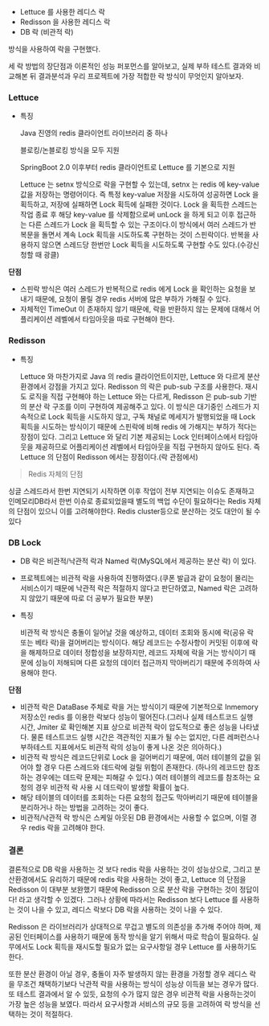 - Lettuce 를 사용한 레디스 락
- Redisson 을 사용한 레디스 락
- DB 락 (비관적 락)

방식을 사용하여 락을 구현했다.

세 락 방법의 장단점과 이론적인 성능 퍼포먼스를 알아보고, 실제 부하 테스트 결과와 비교해본 뒤 결과분석과 우리 프로젝트에 가장 적합한 락 방식이 무엇인지 알아보자.

### Lettuce

- 특징

  Java 진영의 redis 클라이언트 라이브러리 중 하나

  블로킹/논블로킹 방식을 모두 지원

  SpringBoot 2.0 이후부터 redis 클라이언트로 Lettuce 를 기본으로 지원

  Lettuce 는 setnx 방식으로 락을 구현할 수 있는데, setnx 는 redis 에 key-value 값을 저장하는 명령어이다. 즉 특정 key-value 저장을 시도하여 성공하면 Lock 을 획득하고, 저장에 실패하면 Lock 획득에 실패한 것이다. Lock 을 획득한 스레드는 작업 종료 후 해당 key-value 를 삭제함으로써 unLock 을 하게 되고 이후 접근하는 다른 스레드가 Lock 을 획득할 수 있는 구조이다.이 방식에서 여러 스레드가 반복문을 돌면서 계속 Lock 획득을 시도하도록 구현하는 것이 스핀락이다. 반복을 사용하지 않으면 스레드당 한번만 Lock 획득을 시도하도록 구현할 수도 있다.(수강신청할 때 광클)


**단점**

- 스핀락 방식은 여러 스레드가 반복적으로 redis 에게 Lock 을 확인하는 요청을 보내기 때문에, 요청이 몰릴 경우 redis 서버에 많은 부하가 가해질 수 있다.
- 자체적인 TimeOut 이 존재하지 않기 때문에, 락을 반환하지 않는 문제에 대해서 어플리케이션 레벨에서 타임아웃을 따로 구현해야 한다.

### Redisson

- 특징

  Lettuce 와 마찬가지로 Java 의 redis 클라이언트이지만, Lettuce 와 다르게 분산 환경에서 강점을 가지고 있다. Redisson 의 락은 pub-sub 구조를 사용한다. 재시도 로직을 직접 구현해야 하는 Lettuce 와는 다르게, Redisson 은 pub-sub 기반의 분산 락 구조를 이미 구현하여 제공해주고 있다. 이 방식은 대기중인 스레드가 지속적으로 Lock 획득을 시도하지 않고, 구독 채널로 메세지가 발행되었을 때 Lock 획득을 시도하는 방식이기 때문에 스핀락에 비해 redis 에 가해지는 부하가 적다는 장점이 있다. 그리고 Lettuce 와 달리 기본 제공되는 Lock 인터페이스에서 타임아웃을 제공하므로 어플리케이션 레벨에서 타임아웃을 직접 구현하지 않아도 된다. 즉 Lettuce 의 단점이 Redisson 에서는 장점이다.(락 관점에서)


> Redis 자체의 단점

싱글 스레드라서 한번 지연되기 시작하면 이후 작업이 전부 지연되는 이슈도 존재하고 인메모리DB라서 한번 이슈로 종료되었을때 별도의 백업 수단이 필요하다는 Redis 자체의 단점이 있으니 이를 고려해야한다.
Redis cluster등으로 분산하는 것도 대안이 될 수 있다
>

### DB Lock

- DB 락은 비관적/낙관적 락과 Named 락(MySQL에서 제공하는 분산 락) 이 있다.
- 프로젝트에는 비관적 락을 사용하여 진행하였다.(쿠폰 발급과 같이 요청이 몰리는 서비스이기 때문에 낙관적 락은 적절하지 않다고 판단하였고, Named 락은 고려하지 않았기 때문에 따로 더 공부가 필요한 부분)
- 특징

  비관적 락 방식은 충돌이 일어날 것을 예상하고, 데이터 조회와 동시에 락(공유 락 또는 베타 락)을 걸어버리는 방식이다. 해당 레코드는 수정사항이 커밋된 이후에 락을 해제하므로 데이터 정합성을 보장하지만, 레코드 자체에 락을 거는 방식이기 때문에 성능이 저해되며 다른 요청의 데이터 접근까지 막아버리기 때문에 주의하여 사용해야 한다.


**단점**

- 비관적 락은 DataBase 주체로 락을 거는 방식이기 때문에 기본적으로 Inmemory 저장소인 redis 를 이용한 락보다 성능이 떨어진다.(그러나 실제 테스트코드 실행 시간, Jmiter 로 확인해본 지표 상으로 비관적 락이 압도적으로 좋은 성능을 나타냈다. 물론 테스트코드 실행 시간은 객관적인 지표가 될 수는 없지만, 다른 레퍼런스나 부하테스트 지표에서도 비관적 락의 성능이 좋게 나온 것은 의아하다.)
- 비관적 락 방식은 레코드단위로 Lock 을 걸어버리기 때문에, 여러 테이블의 값을 읽어야 할 경우 다른 스레드와 데드락에 걸릴 위험이 존재한다. (하나의 레코드만 참조하는 경우에는 데드락 문제는 피해갈 수 있다.) 여러 테이블의 레코드를 참조하는 요청의 경우 비관적 락 사용 시 데드락이 발생할 확률이 높다.
- 해당 테이블의 데이터를 조회하는 다른 요청의 접근도 막아버리기 때문에 테이블을 분리하거나 하는 방법을 고려하는 것이 좋다.
- 비관적/낙관적 락 방식은 스케일 아웃된 DB 환경에서는 사용할 수 없으며, 이럴 경우 redis 락을 고려해야 한다.

### 결론

결론적으로 DB 락을 사용하는 것 보다 redis 락을 사용하는 것이 성능상으로, 그리고 분산환경에서도 유리하기 때문에 redis 락을 사용하는 것이 좋고, Lettuce 의 단점을 Redisson 이 대부분 보완했기 때문에 Redisson 으로 분산 락을 구현하는 것이 정답이다! 라고 생각할 수 있겠다. 그러나 상황에 따라서는 Redisson 보다 Lettuce 를 사용하는 것이 나을 수 있고, 레디스 락보다 DB 락을 사용하는 것이 나을 수 있다.

Redisson 은 라이브러리가 상대적으로 무겁고 별도의 의존성을 추가해 주어야 하며, 제공된 인터페이스를 사용하기 때문에 동작 방식을 알기 위해서 따로 학습이 필요하다. 실무에서도 Lock 획득을 재시도할 필요가 없는 요구사항일 경우 Lettuce 를 사용하기도 한다.

또한 분산 환경이 아닐 경우, 충돌이 자주 발생하지 않는 환경을 가정할 경우 레디스 락을 무조건 채택하기보다 낙관적 락을 사용하는 방식이 성능상 이득을 보는 경우가 많다. 또 테스트 결과에서 알 수 있듯, 요청의 수가 많지 않은 경우 비관적 락을 사용하는것이 가장 높은 성능을 보였다. 따라서 요구사항과 서비스의 규모 등을 고려하여 락 방식을 선택하는 것이 적절하다.